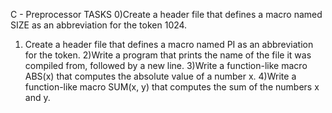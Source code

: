 C - Preprocessor
TASKS
0)Create a header file that defines a macro named SIZE as an abbreviation for the token 1024.
1) Create a header file that defines a macro named PI as an abbreviation for the token.
2)Write a program that prints the name of the file it was compiled from, followed by a new line.
3)Write a function-like macro ABS(x) that computes the absolute value of a number x.
4)Write a function-like macro SUM(x, y) that computes the sum of the numbers x and y.
